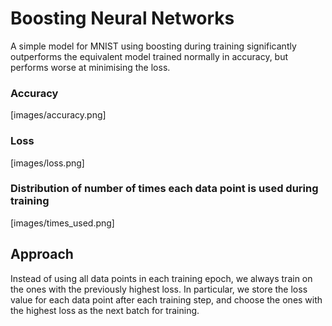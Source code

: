 # Boosting Neural Networks
A simple model for MNIST using boosting during training significantly outperforms the equivalent model trained normally in accuracy, but performs worse at minimising the loss.

### Accuracy
[images/accuracy.png]

### Loss
[images/loss.png]

### Distribution of number of times each data point is used during training
[images/times_used.png]

## Approach
Instead of using all data points in each training epoch, we always train on the ones with the previously highest loss. 
In particular, we store the loss value for each data point after each training step, and choose the ones with the highest loss as the next batch for training.
